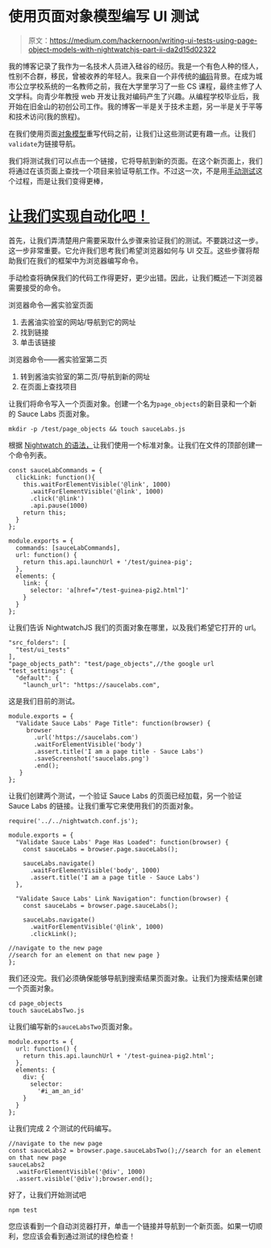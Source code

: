 # 使用页面对象模型编写 UI 测试

> 原文：<https://medium.com/hackernoon/writing-ui-tests-using-page-object-models-with-nightwatchjs-part-ii-da2d15d02322>

我的博客记录了我作为一名技术人员进入硅谷的经历。我是一个有色人种的怪人，性别不合群，移民，曾被收养的年轻人。我来自一个非传统的[编码](https://hackernoon.com/tagged/coding)背景。在成为城市公立学校系统的一名教师之前，我在大学里学习了一些 CS 课程，最终主修了人文学科。向青少年教授 web 开发让我对编码产生了兴趣。从编程学校毕业后，我开始在旧金山的初创公司工作。我的博客一半是关于技术主题，另一半是关于平等和技术访问(我的旅程)。

在我们使用页面[对象模型](https://hackernoon.com/tagged/object-model)重写代码之前，让我们让这些测试更有趣一点。让我们`validate`为链接导航。

我们将测试我们可以点击一个链接，它将导航到新的页面。在这个新页面上，我们将通过在该页面上查找一个项目来验证导航工作。不过这一次，不是用[手动测试](http://toolsqa.com/software-testing/manual-testing/)这个过程，而是让我们变得更棒，

# [让我们实现自动化吧！](https://smartbear.com/learn/automated-testing/what-is-automated-testing/)

首先，让我们弄清楚用户需要采取什么步骤来验证我们的测试。不要跳过这一步。这一步非常重要。它允许我们思考我们希望浏览器如何与 UI 交互。这些步骤将帮助我们在我们的框架中为浏览器编写命令。

手动检查将确保我们的代码工作得更好，更少出错。因此，让我们概述一下浏览器需要接受的命令。

浏览器命令—酱实验室页面

1.  去酱油实验室的网站/导航到它的网址
2.  找到链接
3.  单击该链接

浏览器命令——酱实验室第二页

1.  转到酱油实验室的第二页/导航到新的网址
2.  在页面上查找项目

让我们将命令写入一个页面对象。创建一个名为`page_objects`的新目录和一个新的 Sauce Labs 页面对象。

```
mkdir -p /test/page_objects && touch sauceLabs.js
```

根据 [Nightwatch 的语法，](http://nightwatchjs.org/guide)让我们使用一个标准对象。让我们在文件的顶部创建一个命令列表。

```
const sauceLabCommands = {
  clickLink: function(){
    this.waitForElementVisible('@link', 1000)
      .waitForElementVisible('@link', 1000)
      .click('@link')
      .api.pause(1000)
    return this;
  }
};

module.exports = {
  commands: [sauceLabCommands],
  url: function() {
    return this.api.launchUrl + '/test/guinea-pig';
  },
  elements: {
    link: {
      selector: 'a[href="/test-guinea-pig2.html"]'
    }
  }
};
```

让我们告诉 NightwatchJS 我们的页面对象在哪里，以及我们希望它打开的 url。

```
"src_folders": [
  "test/ui_tests"
],
"page_objects_path": "test/page_objects",//the google url
"test_settings": {
  "default": {
    "launch_url": "https://saucelabs.com",
```

这是我们目前的测试。

```
module.exports = {
  "Validate Sauce Labs' Page Title": function(browser) {
     browser
       .url('https://saucelabs.com')
       .waitForElementVisible('body')
       .assert.title('I am a page title - Sauce Labs')
       .saveScreenshot('saucelabs.png')
       .end();  
   }
};
```

让我们创建两个测试，一个验证 Sauce Labs 的页面已经加载，另一个验证 Sauce Labs 的链接。让我们重写它来使用我们的页面对象。

```
require('../../nightwatch.conf.js');

module.exports = {
  "Validate Sauce Labs' Page Has Loaded": function(browser) {
    const sauceLabs = browser.page.sauceLabs();

    sauceLabs.navigate()
      .waitForElementVisible('body', 1000)
      .assert.title('I am a page title - Sauce Labs')
  },

  "Validate Sauce Labs' Link Navigation": function(browser) {
    const sauceLabs = browser.page.sauceLabs();

    sauceLabs.navigate()
      .waitForElementVisible('@link', 1000)
      .clickLink();

//navigate to the new page
//search for an element on that new page }
};
```

我们还没完。我们必须确保能够导航到搜索结果页面对象。让我们为搜索结果创建一个页面对象。

```
cd page_objects
touch sauceLabsTwo.js
```

让我们编写新的`sauceLabsTwo`页面对象。

```
module.exports = {
  url: function() {
    return this.api.launchUrl + '/test-guinea-pig2.html';
  },
  elements: {
    div: {
      selector:
        '#i_am_an_id'
    }
  }
};
```

让我们完成 2 个测试的代码编写。

```
//navigate to the new page
const sauceLabs2 = browser.page.sauceLabsTwo();//search for an element on that new page
sauceLabs2
  .waitForElementVisible('@div', 1000)
  .assert.visible('@div');browser.end();
```

好了，让我们开始测试吧

```
npm test
```

您应该看到一个自动浏览器打开，单击一个链接并导航到一个新页面。如果一切顺利，您应该会看到通过测试的绿色检查！